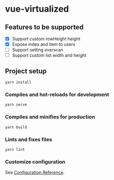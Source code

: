 # vue-virtualized

## Features to be supported

- [x] Support custom rowHeight height  
- [x] Expose index and item to users  
- [ ] Support setting overscan   
- [ ] Support custom list width and height  

## Project setup
```
yarn install
```

### Compiles and hot-reloads for development
```
yarn serve
```

### Compiles and minifies for production
```
yarn build
```

### Lints and fixes files
```
yarn lint
```

### Customize configuration
See [Configuration Reference](https://cli.vuejs.org/config/).
